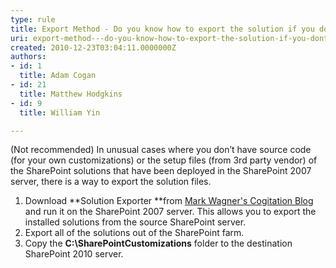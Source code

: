 ```yaml
---
type: rule
title: Export Method - Do you know how to export the solution if you don’t have the original installer or source code? (optional)
uri: export-method---do-you-know-how-to-export-the-solution-if-you-dont-have-the-original-installer-or-source-code-optional
created: 2010-12-23T03:04:11.0000000Z
authors:
- id: 1
  title: Adam Cogan
- id: 21
  title: Matthew Hodgkins
- id: 9
  title: William Yin

---
```


(Not recommended)
 In unusual cases where you don’t have source code (for your own customizations) or the setup files (from 3rd party vendor) of the SharePoint solutions that have been deployed in the SharePoint 2007 server, there is a way to export the solution files.

1. Download **Solution Exporter **from [Mark Wagner's Cogitation Blog](http&#58;//blog.crsw.com/2007/11/01/how-to-create-a-sharepoint-solution-for-an-infopath-form/) and run it on the SharePoint 2007 server. This allows you to export the installed solutions from the source SharePoint server.
2. Export all of the solutions out of the SharePoint farm.
3. Copy the **C:\SharePointCustomizations** folder to the destination SharePoint 2010 server.
